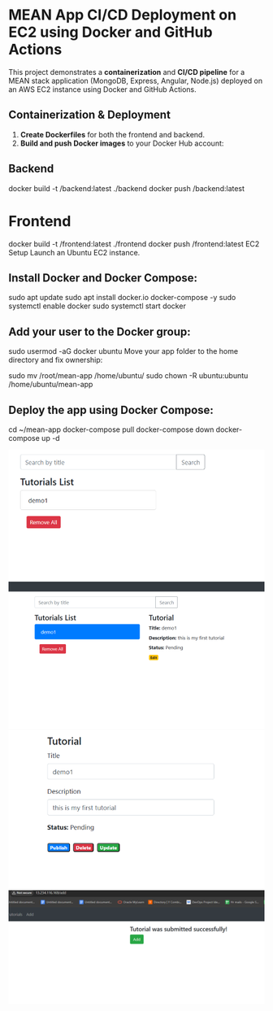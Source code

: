 # MEAN App CI/CD Deployment on EC2 using Docker and GitHub Actions

This project demonstrates a **containerization** and **CI/CD pipeline** for a MEAN stack application (MongoDB, Express, Angular, Node.js) deployed on an AWS EC2 instance using Docker and GitHub Actions.

## Containerization & Deployment

1. **Create Dockerfiles** for both the frontend and backend.
2. **Build and push Docker images** to your Docker Hub account:

## Backend

docker build -t <your-dockerhub-username>/backend:latest ./backend
docker push <your-dockerhub-username>/backend:latest

# Frontend

docker build -t <your-dockerhub-username>/frontend:latest ./frontend
docker push <your-dockerhub-username>/frontend:latest
EC2 Setup
Launch an Ubuntu EC2 instance.

## Install Docker and Docker Compose:

sudo apt update
sudo apt install docker.io docker-compose -y
sudo systemctl enable docker
sudo systemctl start docker

## Add your user to the Docker group:

sudo usermod -aG docker ubuntu
Move your app folder to the home directory and fix ownership:

sudo mv /root/mean-app /home/ubuntu/
sudo chown -R ubuntu:ubuntu /home/ubuntu/mean-app

## Deploy the app using Docker Compose:

cd ~/mean-app
docker-compose pull
docker-compose down
docker-compose up -d

![Tutorials Added](images/image-1.png)
![Tutorials list](images/image-2.png)
![Edit Tutorial](images/image-3.png)
![Tutorial Submitted](images/image.png)

```

```
